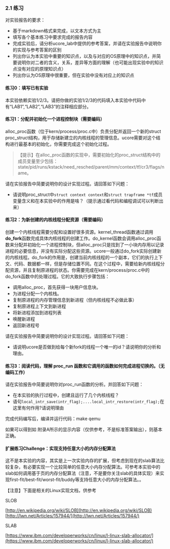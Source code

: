 
### 2.1 练习 

对实验报告的要求：
 - 基于markdown格式来完成，以文本方式为主
 - 填写各个基本练习中要求完成的报告内容
 - 完成实验后，请分析ucore_lab中提供的参考答案，并请在实验报告中说明你的实现与参考答案的区别
 - 列出你认为本实验中重要的知识点，以及与对应的OS原理中的知识点，并简要说明你对二者的含义，关系，差异等方面的理解（也可能出现实验中的知识点没有对应的原理知识点）
 - 列出你认为OS原理中很重要，但在实验中没有对应上的知识点

#### 练习0：填写已有实验 

本实验依赖实验1/2/3。请把你做的实验1/2/3的代码填入本实验中代码中有“LAB1”,“LAB2”,“LAB3”的注释相应部分。

#### 练习1：分配并初始化一个进程控制块（需要编码） 

alloc\_proc函数（位于kern/process/proc.c中）负责分配并返回一个新的struct proc\_struct结构，用于存储新建立的内核线程的管理信息。ucore需要对这个结构进行最基本的初始化，你需要完成这个初始化过程。

> 【提示】在alloc\_proc函数的实现中，需要初始化的proc\_struct结构中的成员变量至少包括：state/pid/runs/kstack/need\_resched/parent/mm/context/tf/cr3/flags/name。

请在实验报告中简要说明你的设计实现过程。请回答如下问题：
 - 请说明proc_struct中`struct context context`和`struct trapframe *tf`成员变量含义和在本实验中的作用是啥？（提示通过看代码和编程调试可以判断出来）
 
#### 练习2：为新创建的内核线程分配资源（需要编码） 

创建一个内核线程需要分配和设置好很多资源。kernel\_thread函数通过调用**do\_fork**函数完成具体内核线程的创建工作。do\_kernel函数会调用alloc\_proc函数来分配并初始化一个进程控制块，但alloc\_proc只是找到了一小块内存用以记录进程的必要信息，并没有实际分配这些资源。ucore一般通过do\_fork实际创建新的内核线程。do\_fork的作用是，创建当前内核线程的一个副本，它们的执行上下文、代码、数据都一样，但是存储位置不同。在这个过程中，需要给新内核线程分配资源，并且复制原进程的状态。你需要完成在kern/process/proc.c中的do\_fork函数中的处理过程。它的大致执行步骤包括：

* 调用alloc\_proc，首先获得一块用户信息块。
* 为进程分配一个内核栈。
* 复制原进程的内存管理信息到新进程（但内核线程不必做此事）
* 复制原进程上下文到新进程
* 将新进程添加到进程列表
* 唤醒新进程
* 返回新进程号

请在实验报告中简要说明你的设计实现过程。请回答如下问题：
 - 请说明ucore是否做到给每个新fork的线程一个唯一的id？请说明你的分析和理由。
 
#### 练习3：阅读代码，理解 proc\_run 函数和它调用的函数如何完成进程切换的。（无编码工作） 

请在实验报告中简要说明你对proc\_run函数的分析。并回答如下问题：
 - 在本实验的执行过程中，创建且运行了几个内核线程？
 - 语句`local_intr_save(intr_flag);....local_intr_restore(intr_flag);`在这里有何作用?请说明理由
 
完成代码编写后，编译并运行代码：make qemu

如果可以得到如 附录A所示的显示内容（仅供参考，不是标准答案输出），则基本正确。

 
#### 扩展练习Challenge：实现支持任意大小的内存分配算法

这不是本实验的内容，其实是上一次实验内存的扩展，但考虑到现在的slab算法比较复杂，有必要实现一个比较简单的任意大小内存分配算法。可参考本实验中的slab如何调用基于页的内存分配算法（注意，不是要你关注slab的具体实现）来实现first-fit/best-fit/worst-fit/buddy等支持任意大小的内存分配算法。。

【注意】下面是相关的Linux实现文档，供参考

SLOB

[http://en.wikipedia.org/wiki/SLOB](http://en.wikipedia.org/wiki/SLOB)
[http://lwn.net/Articles/157944/](http://lwn.net/Articles/157944/)

SLAB

[https://www.ibm.com/developerworks/cn/linux/l-linux-slab-allocator/](https://www.ibm.com/developerworks/cn/linux/l-linux-slab-allocator/)
